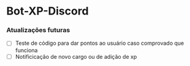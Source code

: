 # Bot-XP-Discord

### Atualizações futuras
- [ ] Teste de código para dar pontos ao usuário caso comprovado que funciona
- [ ] Notificicação de novo cargo ou de adição de xp
